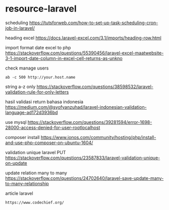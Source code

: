 # resource-laravel

scheduling 
https://tutsforweb.com/how-to-set-up-task-scheduling-cron-job-in-laravel/

heading excel
https://docs.laravel-excel.com/3.1/imports/heading-row.html

import format date excel to php
https://stackoverflow.com/questions/55390456/laravel-excel-maatwebsite-3-1-import-date-column-in-excel-cell-returns-as-unkno

check manage users
```
ab -c 500 http://your.host.name
```
string a-z only
https://stackoverflow.com/questions/38598532/laravel-validation-rule-for-only-letters

hasil validasi return bahasa indonesia
https://medium.com/@syofyanzuhad/laravel-indonesian-validation-language-ad172d3936bd

use mysql
https://stackoverflow.com/questions/39281594/error-1698-28000-access-denied-for-user-rootlocalhost

composer install
https://www.ionos.com/community/hosting/php/install-and-use-php-composer-on-ubuntu-1604/

validation unique laravel PUT
https://stackoverflow.com/questions/23587833/laravel-validation-unique-on-update

update relation many to many
https://stackoverflow.com/questions/24702640/laravel-save-update-many-to-many-relationship

article laravel
```
https://www.codechief.org/
```
